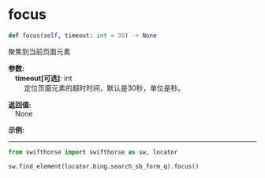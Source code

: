 # focus
```python
def focus(self, timeout: int = 30) -> None
```  

聚焦到当前页面元素

**参数:**  
    &emsp;**timeout[可选]**: int  
        &emsp;&emsp; 定位页面元素的超时时间，默认是30秒，单位是秒。   

**返回值:**  
    &emsp;None

**示例:**
***
```python
from swifthorse import swifthorse as sw, locator

sw.find_element(locator.bing.search_sb_form_q).focus()
```